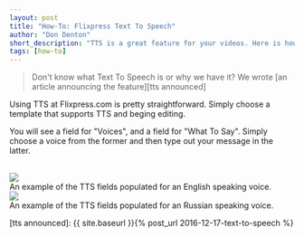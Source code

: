 ```yaml
---
layout: post
title: "How-To: Flixpress Text To Speech"
author: "Don Denton"
short_description: "TTS is a great feature for your videos. Here is how to use it."
tags: [how-to]
---
```


> Don't know what Text To Speech is or why we have it? We wrote
> [an article announcing the feature][tts announced]

Using TTS at Flixpress.com is pretty straightforward. Simply choose a template that
supports TTS and beging editing.

You will see a field for "Voices", and a field for "What To Say". Simply choose a
voice from the former and then type out your message in the latter.

<br>
<div class="helpers-CaptionedImage helpers-Left">
  <img src="{{ site.baseurl }}/img/tts-english.png" />
  <div class="helpers-CaptionedImage-caption">
    An example of the TTS fields populated for an English speaking voice.
  </div>
</div>

<div class="helpers-CaptionedImage helpers-Left">
<img src="{{ site.baseurl }}/img/tts-russian.png" />
  <div class="helpers-CaptionedImage-caption">
    An example of the TTS fields populated for an Russian speaking voice.
  </div>
</div>


[tts announced]: {{ site.baseurl }}{% post_url 2016-12-17-text-to-speech %}
